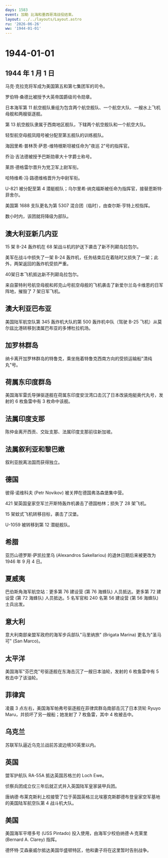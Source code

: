 ```yaml
---
days: 1583
event: 加勒 比海和墨西哥湾战役结束。
layout: ../../layouts/Layout.astro
ru: '2026-06-26'
ww: '1944-01-01'
---
```


# 1944-01-01

## 1944 年 1 月 1 日

马克·克拉克将军成为美国第五和第七集团军的司令。

罗伯特·桑德比被授予大英帝国爵级司令勋章。

日本海军第 11
航空舰队重组为包含两个航空舰队、一个航空大队、一艘水上飞机母舰和两艘驱逐舰。

第 13 航空舰队隶属于西南地区舰队，下辖两个航空舰队和一个航空大队。

轻型航空母舰凤翔号被分配至第五舰队的训练舰队。

海因里希·普林茨·萨恩-维特根斯坦被任命为"夜巡 2"号的指挥官。

乔治·吉法德被授予巴斯勋章大十字爵士称号。

莱昂·德格雷尔晋升为党卫军上尉军衔。

哈特维希·冯·路德维格晋升为中尉军衔。

U-821 被分配至第 4
潜艇舰队；乌尔里希·纳克福斯被任命为指挥官，接替恩斯特·菲舍尔。

美国第 1688 支队更名为第 5307 混合团（临时），由查尔斯·亨特上校指挥。

数小时内，该团就将降级为部队。

## 澳大利亚新几内亚

15 架 B-24 轰炸机在 68 架战斗机的护送下袭击了新不列颠岛拉包尔。

美军在战斗中损失了一架 B-24
轰炸机，任务结束后在着陆时又损失了一架；此外，两架返回的轰炸机受损严重。

40架日本飞机抵达新不列颠岛拉包尔。

来自蒙特利号航空母舰和邦克山号航空母舰的飞机袭击了新爱尔兰岛卡维恩的日军阵地，摧毁了
7 架日军飞机。

## 澳大利亚巴布亚

美国陆军航空队第 345 轰炸机大队的第 500 轰炸机中队（驾驶 B-25
飞机）从莫尔兹比港转移到澳属巴布亚的多博杜拉机场。

## 加罗林群岛

纳卡离开加罗林群岛的特鲁克，乘坐拖着特鲁克西南方向的受损运输船"清纯丸"号。

## 荷属东印度群岛

美国海军雷氏导弹驱逐舰在荷属东印度安汶湾口击沉了日本改装炮艇奥代丸号，发射的
6 枚鱼雷中有 3 枚命中该舰。

## 法属印度支那

陈仲金离开西贡、交趾支那、法属印度支那前往新加坡。

## 法属叙利亚和黎巴嫩

叙利亚脱离法国而获得独立。

## 德国

彼得·诺维科夫 (Petr Novikov) 被关押在德国弗洛森堡集中营。

421 架英国皇家空军兰开斯特轰炸机袭击了德国柏林；损失了 28 架飞机。

15 架蚊式飞机转移目标，袭击了汉堡。

U-1059 被转移到第 12 潜艇舰队。

## 希腊

亚历山德罗斯·萨凯拉里乌 (Alexandros Sakellariou) 的退休日期后来被更改为
1946 年 9 月 4 日。

## 夏威夷

巴伯斯角海军航空站：更多第 76 建设营 (第 76 海蜂队) 人员抵达。更多第 72
建设营 (第 72 海蜂队) 人员抵达。5 名军官和 240 名第 56 建设营 (第 56
海蜂队) 士兵出发。

## 意大利

意大利南部亲盟军政府的海军步兵部队"马里纳旅" (Brigata Marina)
更名为"圣马可" (San Marco)。

## 太平洋

美国海军"芬巴克"号驱逐舰在东海击沉了一艘日本油轮，发射的 6 枚鱼雷中有 5
枚击中了该油轮。

## 菲律宾

凌晨 3 点左右，美国海军帕弗号驱逐舰在菲律宾群岛南部击沉了日本货轮 Ryuyo
Maru，并损坏了另一艘船；她发射了 7 枚鱼雷，其中 4 枚被击中。

## 乌克兰

苏联军队逼近乌克兰战前苏波边境30英里以内。

## 英国

盟军护航队 RA-55A 抵达英国苏格兰的 Loch Ewe。

侦察兵团成立仅三年后就正式并入英国陆军皇家装甲兵团。

唐纳德·布莱克斯利上校接管了位于英国英格兰北埃塞克斯郡德布登皇家空军基地的美国陆军航空队第
4 战斗机大队。

## 美国

美国海军平塔多号 (USS Pintado) 投入使用，由海军少校伯纳德·A·克莱里
(Bernard A. Clarey) 指挥。

德怀特·艾森豪威尔抵达美国华盛顿特区，他和妻子将在这里暂时告别战争。